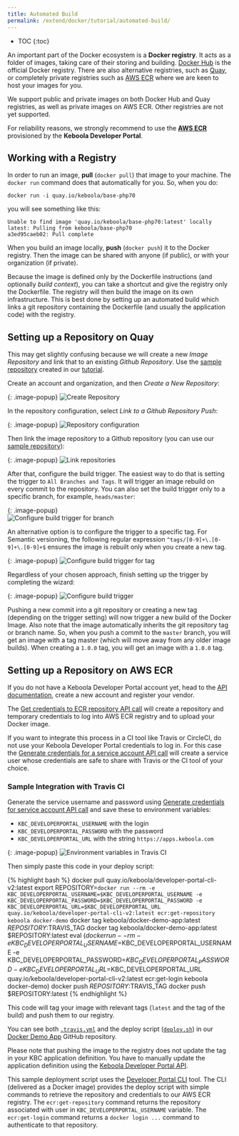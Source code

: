```yaml
---
title: Automated Build
permalink: /extend/docker/tutorial/automated-build/
---
```


* TOC
{:toc}

An important part of the Docker ecosystem is a **Docker registry**. It acts as a folder of images, taking 
care of their storing and building.
[Docker Hub](https://hub.docker.com/) is the official Docker registry. 
There are also alternative registries, such as [Quay](https://quay.io/), or completely private registries 
such as [AWS ECR](https://aws.amazon.com/ecr/) where we are keen to host your images for you.

We support public and private images on both Docker Hub and Quay registries, as well as private images on AWS ECR. 
Other registries are not yet supported. 

For reliability reasons, we strongly recommend to use the [**AWS ECR**](#setting-up-a-repository-on-aws-ecr) 
provisioned by the **Keboola Developer Portal**.

## Working with a Registry
In order to run an image, **pull** (`docker pull`) that image to your machine. The `docker run` 
command does that automatically for you. So, when you do:

    docker run -i quay.io/keboola/base-php70
    
you will see something like this:

    Unable to find image 'quay.io/keboola/base-php70:latest' locally
    latest: Pulling from keboola/base-php70 
    a3ed95caeb02: Pull complete

When you build an image locally, **push** (`docker push`) it to the Docker registry. Then the
image can be shared with anyone (if public), or with your organization (if private). 

Because the image is defined only by the Dockerfile instructions (and optionally *build context*), you can take 
a shortcut and give the registry only the Dockerfile. The registry will then build the image on its own
infrastructure. This is best done by setting up an automated build which links a git repository 
containing the Dockerfile (and usually the application code) with the registry. 

## Setting up a Repository on Quay
This may get slightly confusing because we will create a new *Image Repository* and link
that to an existing *Github Repository*. Use the 
[sample repository](https://github.com/keboola/docs-docker-example-basic) 
created in our [tutorial](/extend/docker/tutorial/howto/).

Create an account and organization, and then *Create a New Repository*:

{: .image-popup}
![Create Repository](/extend/docker/tutorial/quay-intro.png)

In the repository configuration, select *Link to a Github Repository Push*: 

{: .image-popup}
![Repository configuration](/extend/docker/tutorial/quay-new-repository.png)

Then link the image repository to a Github repository
(you can use our [sample repository](https://github.com/keboola/docs-docker-example-basic)):

{: .image-popup} 
![Link repositories](/extend/docker/tutorial/quay-link-repository.png)

After that, configure the build trigger. The easiest way to do that is setting the trigger to `All Branches and Tags`. 
It will trigger an image rebuild on every commit to the repository. 
You can also set the build trigger only to a specific branch, for example, `heads/master`:

{: .image-popup}  
![Configure build trigger for branch](/extend/docker/tutorial/quay-build-trigger-master.png)

An alternative option is to configure the trigger to a specific tag. For Semantic versioning, 
the following regular expression `^tags/[0-9]+\.[0-9]+\.[0-9]+$` ensures the image is rebuilt only when you create a new tag.
 
{: .image-popup}
![Configure build trigger for tag](/extend/docker/tutorial/quay-build-trigger-tag.png)

Regardless of your chosen approach, finish setting up the trigger by completing the wizard:

{: .image-popup}
![Configure build trigger](/extend/docker/tutorial/quay-build-trigger.png)

Pushing a new commit into a git repository or creating a new tag (depending on the trigger setting) will now
trigger a new build of the Docker Image. Also note that the image automatically inherits the git repository tag 
or branch name. So, when you push a commit to the `master` branch, you will get an image with a tag master (which will
move away from any older image builds). When creating a `1.0.0` tag, you will get an image with a `1.0.0` tag.

## Setting up a Repository on AWS ECR

If you do not have a Keboola Developer Portal account yet, head to the [API documentation](http://docs.kebooladeveloperportal.apiary.io/#),
create a new account and register your vendor. 
 
The [Get credentials to ECR repository API call](http://docs.kebooladeveloperportal.apiary.io/#reference/0/apps/get-credentials-to-ecr-repository)
will create a repository and temporary credentials to log into AWS ECR registry and to upload your Docker image. 

If you want to integrate this process in a CI tool like Travis or CircleCI, do not use your Keboola Developer Portal 
 credentials to log in. For this case the [Generate credentials for a service account API call](http://docs.kebooladeveloperportal.apiary.io/#reference/0/vendors/generate-credentials-for-service-account)
 will create a service user whose credentials are safe to share with Travis or the CI tool of your choice.
 
### Sample Integration with Travis CI
 
Generate the service username and password using [Generate credentials for service account API call](http://docs.kebooladeveloperportal.apiary.io/#reference/0/vendors/generate-credentials-for-service-account) 
and save these to environment variables:

 - `KBC_DEVELOPERPORTAL_USERNAME` with the login
 - `KBC_DEVELOPERPORTAL_PASSWORD` with the password
 - `KBC_DEVELOPERPORTAL_URL` with the string `https://apps.keboola.com`
 
{: .image-popup}
![Environment variables in Travis CI](/extend/docker/tutorial/travis-envs.png)

Then simply paste this code in your deploy script:

{% highlight bash %}
docker pull quay.io/keboola/developer-portal-cli-v2:latest
export REPOSITORY=`docker run --rm -e KBC_DEVELOPERPORTAL_USERNAME=$KBC_DEVELOPERPORTAL_USERNAME -e KBC_DEVELOPERPORTAL_PASSWORD=$KBC_DEVELOPERPORTAL_PASSWORD -e KBC_DEVELOPERPORTAL_URL=$KBC_DEVELOPERPORTAL_URL quay.io/keboola/developer-portal-cli-v2:latest ecr:get-repository keboola docker-demo`
docker tag keboola/docker-demo-app:latest $REPOSITORY:$TRAVIS_TAG
docker tag keboola/docker-demo-app:latest $REPOSITORY:latest
eval $(docker run --rm -e KBC_DEVELOPERPORTAL_USERNAME=$KBC_DEVELOPERPORTAL_USERNAME -e KBC_DEVELOPERPORTAL_PASSWORD=$KBC_DEVELOPERPORTAL_PASSWORD -e KBC_DEVELOPERPORTAL_URL=$KBC_DEVELOPERPORTAL_URL quay.io/keboola/developer-portal-cli-v2:latest ecr:get-login keboola docker-demo)
docker push $REPOSITORY:$TRAVIS_TAG
docker push $REPOSITORY:latest
{% endhighlight %}

This code will tag your image with relevant tags (`latest` and the tag of the build) and push them to our registry. 

You can see both [`.travis.yml`](https://github.com/keboola/docker-demo-app/blob/master/.travis.yml) and the deploy script ([`deploy.sh`](https://github.com/keboola/docker-demo-app/blob/master/deploy.sh)) 
in our [Docker Demo App](https://github.com/keboola/docker-demo-app) GitHub repository.

Please note that pushing the image to the registry does not update the tag in your KBC application definition. You have 
to manually update the application definition using the [Keboola Developer Portal API](http://docs.kebooladeveloperportal.apiary.io/).

This sample deployment script uses the [Developer Portal CLI](https://github.com/keboola/developer-portal-cli-v2) tool. 
The CLI (delivered as a Docker image) provides the deploy script with simple commands to retrieve the repository 
and credentials to our AWS ECR registry. The `ecr:get-repository` command returns the repository associated with user in
`KBC_DEVELOPERPORTAL_USERNAME` variable. The `ecr:get-login` command returns a `docker login ...` command to authenticate
to that repository.
